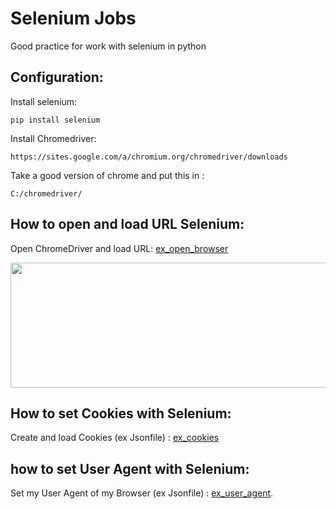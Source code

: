 # Selenium Jobs
Good practice for work with selenium in python

## Configuration:
Install selenium:
```
pip install selenium
```
Install Chromedriver:
```
https://sites.google.com/a/chromium.org/chromedriver/downloads
```
Take a good version of chrome and put this in :
```
C:/chromedriver/
```
## How to open and load URL Selenium:
Open ChromeDriver and load URL: [ex_open_browser](https://github.com/YonathanGuez/selenium_jobs/tree/master/ex_open_browser)
<a href="https://youtu.be/npgMwfxe7Nw">
    <p align="center">
      <img width="600" height="200" src="https://i.ytimg.com/vi/npgMwfxe7Nw/hqdefault.jpg?sqp=-oaymwEZCPYBEIoBSFXyq4qpAwsIARUAAIhCGAFwAQ==&rs=AOn4CLA2UuEfsYTVCxl8JD2OU9yuAv3PHQ">
    </p>
</a>
## How to set Cookies with Selenium:
Create and load Cookies (ex Jsonfile) : [ex_cookies](https://github.com/YonathanGuez/selenium_jobs/tree/master/ex_cookies)

## how to set User Agent with Selenium:
Set my User Agent of my Browser (ex Jsonfile) : [ex_user_agent](https://github.com/YonathanGuez/selenium_jobs/tree/master/ex_user_agent).


   
